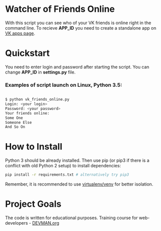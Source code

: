 # Watcher of Friends Online

With this script you can see who of your VK friends is online right in the command line. To recieve **APP_ID** you need to create a standalone app on [VK apps page](https://vk.com/apps?act=manage).

# Quickstart

You need to enter login and password after starting the script. You can change **APP_ID** in **settings.py** file.

### Examples of script launch on Linux, Python 3.5:

```bash

$ python vk_friends_online.py
Login: <your login>
Password: <your password>
Your friends online:
Some One
Someone Else
And So On

```

# How to Install

Python 3 should be already installed. Then use pip (or pip3 if there is a conflict with old Python 2 setup) to install dependencies:

```bash
pip install -r requirements.txt # alternatively try pip3
```

Remember, it is recommended to use [virtualenv/venv](https://devman.org/encyclopedia/pip/pip_virtualenv/) for better isolation.

# Project Goals

The code is written for educational purposes. Training course for web-developers - [DEVMAN.org](https://devman.org)
